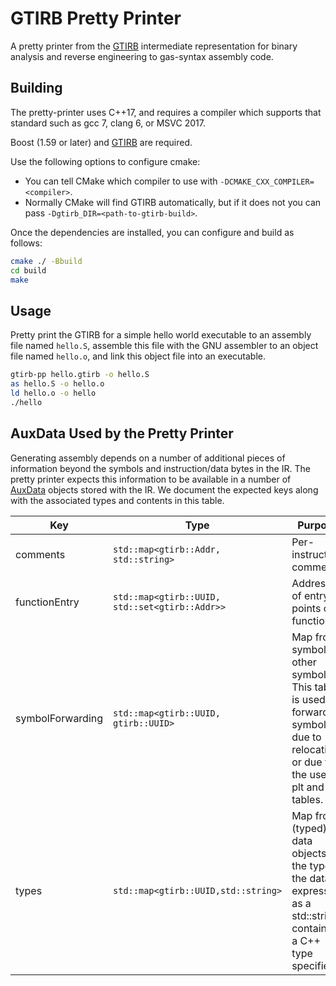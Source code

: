 GTIRB Pretty Printer
====================

A pretty printer from the [GTIRB](https://github.com/grammatech/gtirb)
intermediate representation for binary analysis and reverse
engineering to gas-syntax assembly code.


## Building

The pretty-printer uses C++17, and requires a compiler which supports
that standard such as gcc 7, clang 6, or MSVC 2017.

Boost (1.59 or later) and [GTIRB](https://github.com/grammatech/gtirb)
are required.

Use the following options to configure cmake:
- You can tell CMake which compiler to use with
  `-DCMAKE_CXX_COMPILER=<compiler>`.
- Normally CMake will find GTIRB automatically, but if it does not you
  can pass `-Dgtirb_DIR=<path-to-gtirb-build>`.

Once the dependencies are installed, you can configure and build as follows:

```sh
cmake ./ -Bbuild
cd build
make
```


## Usage

Pretty print the GTIRB for a simple hello world executable to an
assembly file named `hello.S`, assemble this file with the GNU
assembler to an object file named `hello.o`, and link this object file
into an executable.

```sh
gtirb-pp hello.gtirb -o hello.S
as hello.S -o hello.o
ld hello.o -o hello
./hello
```


## AuxData Used by the Pretty Printer

Generating assembly depends on a number of additional pieces of information
beyond the symbols and instruction/data bytes in the IR. The pretty printer
expects this information to be available in a number of
[AuxData](https://github.com/GrammaTech/gtirb/blob/master/README.md#auxiliary-data)
objects stored with the IR. We document the expected keys along with the
associated types and contents in this table.

| Key              | Type                                           | Purpose                                                                                                                              |
|------------------|------------------------------------------------|--------------------------------------------------------------------------------------------------------------------------------------|
| comments         | `std::map<gtirb::Addr, std::string>`           | Per-instruction comments.                                                                                                            |
| functionEntry    | `std::map<gtirb::UUID, std::set<gtirb::Addr>>` | Addresses of entry points of functions.                                                                                              |
| symbolForwarding | `std::map<gtirb::UUID, gtirb::UUID>`           | Map from symbols to other symbols. This table is used to forward symbols due to relocations or due to the use of plt and got tables. |
| types            | `std::map<gtirb::UUID,std::string>`            | Map from (typed) data objects to the type of the data,  expressed as a std::string containing a C++ type specifier.                  |
